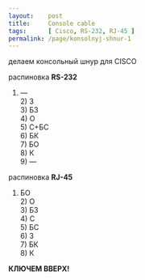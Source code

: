```yaml
---
layout:    post
title:     Console cable
tags:      [ Cisco, RS-232, RJ-45 ]
permalink: /page/konsolnyj-shnur-1
---
```


делаем консольный шнур для CISCO

распиновка **RS-232**

1) — <br>2) З <br>3) БЗ <br>4) О <br>5) С+БС <br>6) БК <br>7) БО <br>8) К <br>9) —

распиновка **RJ-45**

1) БО <br>2) О <br>3) БЗ <br>4) С <br>5) БС <br>6) З <br>7) БК <br>8) К

**КЛЮЧЕМ ВВЕРХ!**
